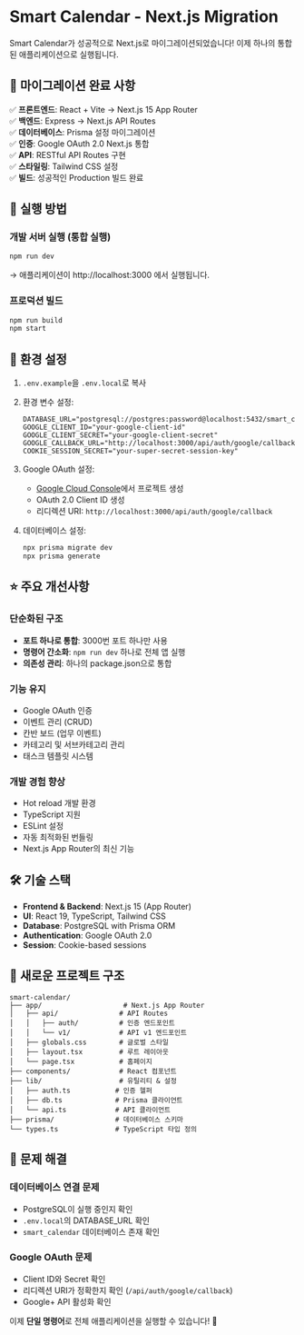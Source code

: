 # Smart Calendar - Next.js Migration

Smart Calendar가 성공적으로 Next.js로 마이그레이션되었습니다! 이제 하나의 통합된 애플리케이션으로 실행됩니다.

## 🎉 마이그레이션 완료 사항

✅ **프론트엔드**: React + Vite → Next.js 15 App Router  
✅ **백엔드**: Express → Next.js API Routes  
✅ **데이터베이스**: Prisma 설정 마이그레이션  
✅ **인증**: Google OAuth 2.0 Next.js 통합  
✅ **API**: RESTful API Routes 구현  
✅ **스타일링**: Tailwind CSS 설정  
✅ **빌드**: 성공적인 Production 빌드 완료  

## 🚀 실행 방법

### 개발 서버 실행 (통합 실행)
```bash
npm run dev
```
→ 애플리케이션이 http://localhost:3000 에서 실행됩니다.

### 프로덕션 빌드
```bash
npm run build
npm start
```

## 🔧 환경 설정

1. `.env.example`을 `.env.local`로 복사
2. 환경 변수 설정:
   ```env
   DATABASE_URL="postgresql://postgres:password@localhost:5432/smart_calendar"
   GOOGLE_CLIENT_ID="your-google-client-id"
   GOOGLE_CLIENT_SECRET="your-google-client-secret"
   GOOGLE_CALLBACK_URL="http://localhost:3000/api/auth/google/callback"
   COOKIE_SESSION_SECRET="your-super-secret-session-key"
   ```

3. Google OAuth 설정:
   - [Google Cloud Console](https://console.cloud.google.com/)에서 프로젝트 생성
   - OAuth 2.0 Client ID 생성
   - 리디렉션 URI: `http://localhost:3000/api/auth/google/callback`

4. 데이터베이스 설정:
   ```bash
   npx prisma migrate dev
   npx prisma generate
   ```

## ⭐ 주요 개선사항

### 단순화된 구조
- **포트 하나로 통합**: 3000번 포트 하나만 사용
- **명령어 간소화**: `npm run dev` 하나로 전체 앱 실행
- **의존성 관리**: 하나의 package.json으로 통합

### 기능 유지
- Google OAuth 인증
- 이벤트 관리 (CRUD)
- 칸반 보드 (업무 이벤트)
- 카테고리 및 서브카테고리 관리
- 태스크 템플릿 시스템

### 개발 경험 향상
- Hot reload 개발 환경
- TypeScript 지원
- ESLint 설정
- 자동 최적화된 번들링
- Next.js App Router의 최신 기능

## 🛠️ 기술 스택

- **Frontend & Backend**: Next.js 15 (App Router)
- **UI**: React 19, TypeScript, Tailwind CSS
- **Database**: PostgreSQL with Prisma ORM
- **Authentication**: Google OAuth 2.0
- **Session**: Cookie-based sessions

## 📁 새로운 프로젝트 구조

```
smart-calendar/
├── app/                    # Next.js App Router
│   ├── api/               # API Routes
│   │   ├── auth/          # 인증 엔드포인트
│   │   └── v1/            # API v1 엔드포인트
│   ├── globals.css        # 글로벌 스타일
│   ├── layout.tsx         # 루트 레이아웃
│   └── page.tsx           # 홈페이지
├── components/            # React 컴포넌트
├── lib/                   # 유틸리티 & 설정
│   ├── auth.ts           # 인증 헬퍼
│   ├── db.ts             # Prisma 클라이언트
│   └── api.ts            # API 클라이언트
├── prisma/               # 데이터베이스 스키마
└── types.ts              # TypeScript 타입 정의
```

## 🚨 문제 해결

### 데이터베이스 연결 문제
- PostgreSQL이 실행 중인지 확인
- `.env.local`의 DATABASE_URL 확인
- `smart_calendar` 데이터베이스 존재 확인

### Google OAuth 문제
- Client ID와 Secret 확인
- 리디렉션 URI가 정확한지 확인 (`/api/auth/google/callback`)
- Google+ API 활성화 확인

이제 **단일 명령어**로 전체 애플리케이션을 실행할 수 있습니다! 🎉
